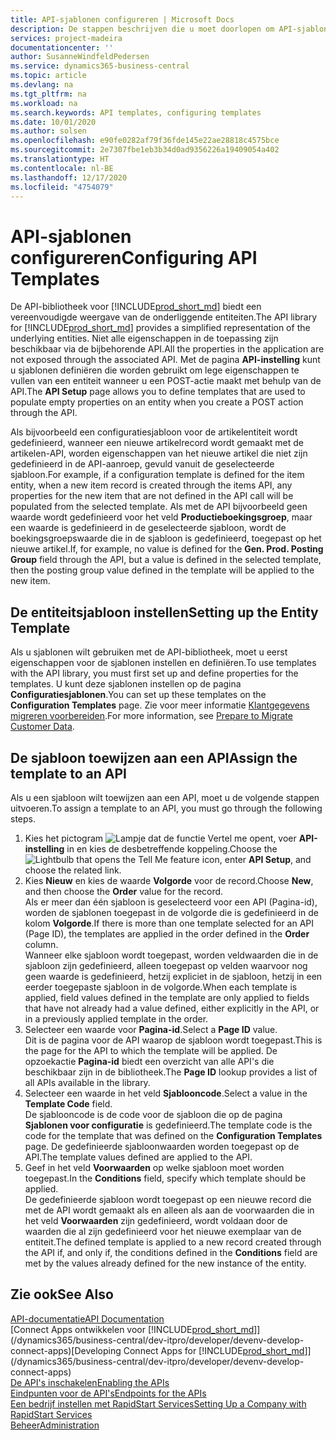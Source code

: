 ```yaml
---
title: API-sjablonen configureren | Microsoft Docs
description: De stappen beschrijven die u moet doorlopen om API-sjablonen te configureren voor Dynamics 365 Business Central.
services: project-madeira
documentationcenter: ''
author: SusanneWindfeldPedersen
ms.service: dynamics365-business-central
ms.topic: article
ms.devlang: na
ms.tgt_pltfrm: na
ms.workload: na
ms.search.keywords: API templates, configuring templates
ms.date: 10/01/2020
ms.author: solsen
ms.openlocfilehash: e90fe0282af79f36fde145e22ae28818c4575bce
ms.sourcegitcommit: 2e7307fbe1eb3b34d0ad9356226a19409054a402
ms.translationtype: HT
ms.contentlocale: nl-BE
ms.lasthandoff: 12/17/2020
ms.locfileid: "4754079"
---
```

# <a name="configuring-api-templates"></a><span data-ttu-id="811d2-103">API-sjablonen configureren</span><span class="sxs-lookup"><span data-stu-id="811d2-103">Configuring API Templates</span></span>
<span data-ttu-id="811d2-104">De API-bibliotheek voor [!INCLUDE[prod_short_md](includes/prod_short.md)] biedt een vereenvoudigde weergave van de onderliggende entiteiten.</span><span class="sxs-lookup"><span data-stu-id="811d2-104">The API library for [!INCLUDE[prod_short_md](includes/prod_short.md)] provides a simplified representation of the underlying entities.</span></span> <span data-ttu-id="811d2-105">Niet alle eigenschappen in de toepassing zijn beschikbaar via de bijbehorende API.</span><span class="sxs-lookup"><span data-stu-id="811d2-105">All the properties in the application are not exposed through the associated API.</span></span> <span data-ttu-id="811d2-106">Met de pagina **API-instelling** kunt u sjablonen definiëren die worden gebruikt om lege eigenschappen te vullen van een entiteit wanneer u een POST-actie maakt met behulp van de API.</span><span class="sxs-lookup"><span data-stu-id="811d2-106">The **API Setup** page allows you to define templates that are used to populate empty properties on an entity when you create a POST action through the API.</span></span> 

<span data-ttu-id="811d2-107">Als bijvoorbeeld een configuratiesjabloon voor de artikelentiteit wordt gedefinieerd, wanneer een nieuwe artikelrecord wordt gemaakt met de artikelen-API, worden eigenschappen van het nieuwe artikel die niet zijn gedefinieerd in de API-aanroep, gevuld vanuit de geselecteerde sjabloon.</span><span class="sxs-lookup"><span data-stu-id="811d2-107">For example, if a configuration template is defined for the item entity, when a new item record is created through the items API, any properties for the new item that are not defined in the API call will be populated from the selected template.</span></span> <span data-ttu-id="811d2-108">Als met de API bijvoorbeeld geen waarde wordt gedefinieerd voor het veld **Productieboekingsgroep**, maar een waarde is gedefinieerd in de geselecteerde sjabloon, wordt de boekingsgroepswaarde die in de sjabloon is gedefinieerd, toegepast op het nieuwe artikel.</span><span class="sxs-lookup"><span data-stu-id="811d2-108">If, for example, no value is defined for the **Gen. Prod. Posting Group** field through the API, but a value is defined in the selected template, then the posting group value defined in the template will be applied to the new item.</span></span> 

## <a name="setting-up-the-entity-template"></a><span data-ttu-id="811d2-109">De entiteitsjabloon instellen</span><span class="sxs-lookup"><span data-stu-id="811d2-109">Setting up the Entity Template</span></span>
<span data-ttu-id="811d2-110">Als u sjablonen wilt gebruiken met de API-bibliotheek, moet u eerst eigenschappen voor de sjablonen instellen en definiëren.</span><span class="sxs-lookup"><span data-stu-id="811d2-110">To use templates with the API library, you must first set up and define properties for the templates.</span></span> <span data-ttu-id="811d2-111">U kunt deze sjablonen instellen op de pagina **Configuratiesjablonen**.</span><span class="sxs-lookup"><span data-stu-id="811d2-111">You can set up these templates on the **Configuration Templates** page.</span></span> <span data-ttu-id="811d2-112">Zie voor meer informatie [Klantgegevens migreren voorbereiden](admin-use-templates-to-prepare-customer-data-for-migration.md).</span><span class="sxs-lookup"><span data-stu-id="811d2-112">For more information, see [Prepare to Migrate Customer Data](admin-use-templates-to-prepare-customer-data-for-migration.md).</span></span> 

## <a name="assign-the-template-to-an-api"></a><span data-ttu-id="811d2-113">De sjabloon toewijzen aan een API</span><span class="sxs-lookup"><span data-stu-id="811d2-113">Assign the template to an API</span></span>

<span data-ttu-id="811d2-114">Als u een sjabloon wilt toewijzen aan een API, moet u de volgende stappen uitvoeren.</span><span class="sxs-lookup"><span data-stu-id="811d2-114">To assign a template to an API, you must go through the following steps.</span></span>

1. <span data-ttu-id="811d2-115">Kies het pictogram ![Lampje dat de functie Vertel me opent](media/ui-search/search_small.png "Vertel me wat u wilt doen"), voer **API-instelling** in en kies de desbetreffende koppeling.</span><span class="sxs-lookup"><span data-stu-id="811d2-115">Choose the ![Lightbulb that opens the Tell Me feature](media/ui-search/search_small.png "Tell me what you want to do") icon, enter **API Setup**, and choose the related link.</span></span>
2. <span data-ttu-id="811d2-116">Kies **Nieuw** en kies de waarde **Volgorde** voor de record.</span><span class="sxs-lookup"><span data-stu-id="811d2-116">Choose **New**, and then choose the **Order** value for the record.</span></span>  
<span data-ttu-id="811d2-117">Als er meer dan één sjabloon is geselecteerd voor een API (Pagina-id), worden de sjablonen toegepast in de volgorde die is gedefinieerd in de kolom **Volgorde**.</span><span class="sxs-lookup"><span data-stu-id="811d2-117">If there is more than one template selected for an API (Page ID), the templates are applied in the order defined in the **Order** column.</span></span>   
<span data-ttu-id="811d2-118">Wanneer elke sjabloon wordt toegepast, worden veldwaarden die in de sjabloon zijn gedefinieerd, alleen toegepast op velden waarvoor nog geen waarde is gedefinieerd, hetzij expliciet in de sjabloon, hetzij in een eerder toegepaste sjabloon in de volgorde.</span><span class="sxs-lookup"><span data-stu-id="811d2-118">When each template is applied, field values defined in the template are only applied to fields that have not already had a value defined, either explicitly in the API, or in a previously applied template in the order.</span></span> 
3. <span data-ttu-id="811d2-119">Selecteer een waarde voor **Pagina-id**.</span><span class="sxs-lookup"><span data-stu-id="811d2-119">Select a **Page ID** value.</span></span>  
<span data-ttu-id="811d2-120">Dit is de pagina voor de API waarop de sjabloon wordt toegepast.</span><span class="sxs-lookup"><span data-stu-id="811d2-120">This is the page for the API to which the template will be applied.</span></span> <span data-ttu-id="811d2-121">De opzoekactie **Pagina-id** biedt een overzicht van alle API's die beschikbaar zijn in de bibliotheek.</span><span class="sxs-lookup"><span data-stu-id="811d2-121">The **Page ID** lookup provides a list of all APIs available in the library.</span></span>
4. <span data-ttu-id="811d2-122">Selecteer een waarde in het veld **Sjablooncode**.</span><span class="sxs-lookup"><span data-stu-id="811d2-122">Select a value in the **Template Code** field.</span></span>  
<span data-ttu-id="811d2-123">De sjablooncode is de code voor de sjabloon die op de pagina **Sjablonen voor configuratie** is gedefinieerd.</span><span class="sxs-lookup"><span data-stu-id="811d2-123">The template code is the code for the template that was defined on the **Configuration Templates** page.</span></span> <span data-ttu-id="811d2-124">De gedefinieerde sjabloonwaarden worden toegepast op de API.</span><span class="sxs-lookup"><span data-stu-id="811d2-124">The template values defined are applied to the API.</span></span> 
5. <span data-ttu-id="811d2-125">Geef in het veld **Voorwaarden** op welke sjabloon moet worden toegepast.</span><span class="sxs-lookup"><span data-stu-id="811d2-125">In the **Conditions** field, specify which template should be applied.</span></span>  
<span data-ttu-id="811d2-126">De gedefinieerde sjabloon wordt toegepast op een nieuwe record die met de API wordt gemaakt als en alleen als aan de voorwaarden die in het veld **Voorwaarden** zijn gedefinieerd, wordt voldaan door de waarden die al zijn gedefinieerd voor het nieuwe exemplaar van de entiteit.</span><span class="sxs-lookup"><span data-stu-id="811d2-126">The defined template is applied to a new record created through the API if, and only if, the conditions defined in the **Conditions** field are met by the values already defined for the new instance of the entity.</span></span>

## <a name="see-also"></a><span data-ttu-id="811d2-127">Zie ook</span><span class="sxs-lookup"><span data-stu-id="811d2-127">See Also</span></span>
[<span data-ttu-id="811d2-128">API-documentatie</span><span class="sxs-lookup"><span data-stu-id="811d2-128">API Documentation</span></span>](/dynamics-nav/fin-graph)  
<span data-ttu-id="811d2-129">[Connect Apps ontwikkelen voor [!INCLUDE[prod_short_md](includes/prod_short.md)]](/dynamics365/business-central/dev-itpro/developer/devenv-develop-connect-apps)</span><span class="sxs-lookup"><span data-stu-id="811d2-129">[Developing Connect Apps for [!INCLUDE[prod_short_md](includes/prod_short.md)]](/dynamics365/business-central/dev-itpro/developer/devenv-develop-connect-apps)</span></span>  
[<span data-ttu-id="811d2-130">De API's inschakelen</span><span class="sxs-lookup"><span data-stu-id="811d2-130">Enabling the APIs</span></span>](/dynamics-nav/enabling-apis-for-dynamics-nav)  
[<span data-ttu-id="811d2-131">Eindpunten voor de API's</span><span class="sxs-lookup"><span data-stu-id="811d2-131">Endpoints for the APIs</span></span>](/dynamics-nav/endpoints-apis-for-dynamics)  
[<span data-ttu-id="811d2-132">Een bedrijf instellen met RapidStart Services</span><span class="sxs-lookup"><span data-stu-id="811d2-132">Setting Up a Company with RapidStart Services</span></span>](admin-set-up-a-company-with-rapidstart.md)  
[<span data-ttu-id="811d2-133">Beheer</span><span class="sxs-lookup"><span data-stu-id="811d2-133">Administration</span></span>](admin-setup-and-administration.md)